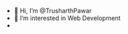 - 👋 Hi, I’m @TrusharthPawar
- 👀 I’m interested in Web Development
-

<!---
TrusharthPawar/TrusharthPawar is a ✨ special ✨ repository because its `README.md` (this file) appears on your GitHub profile.
You can click the Preview link to take a look at your changes.
--->
